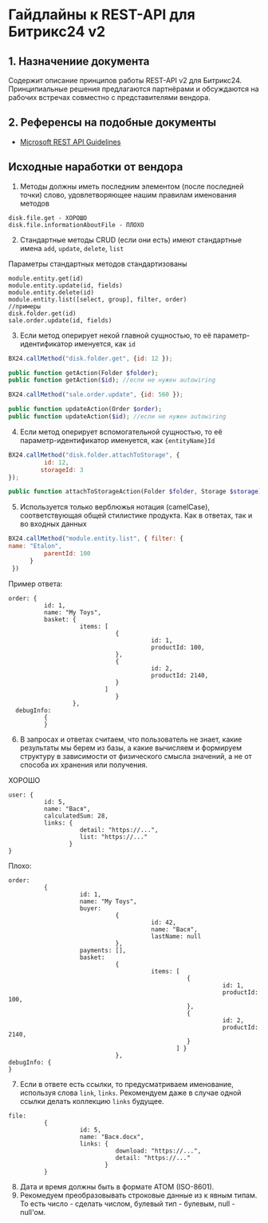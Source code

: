 # Гайдлайны к REST-API для Битрикс24 v2

## 1. Назначениие документа
Содержит описание принципов работы REST-API v2 для Битрикс24. Принципиальные решения предлагаются партнёрами и обсуждаются на рабочих встречах совместно с представителями вендора.


## 2. Референсы на подобные документы
- [Microsoft REST API Guidelines](https://github.com/microsoft/api-guidelines/blob/vNext/Guidelines.md)

## Исходные наработки от вендора
1. Методы должны иметь последним элементом (после последней точки) слово, удовлетворяющее нашим правилам именования методов
```
disk.file.get - ХОРОШО 
disk.file.informationAboutFile - ПЛОХО
```

2. Стандартные методы CRUD (если они есть) имеют стандартные имена  `add`, `update`, `delete`, `list`

Параметры стандартных методов стандартизованы
```
module.entity.get(id)
module.entity.update(id, fields)
module.entity.delete(id)
module.entity.list([select, group], filter, order)
//примеры
disk.folder.get(id)
sale.order.update(id, fields)

```
3. Если метод оперирует некой главной сущностью, то её параметр-идентификатор именуется, как `id`

```javascript
BX24.callMethod("disk.folder.get", {id: 12 });
```
```php
public function getAction(Folder $folder);
public function getAction($id); //если не нужен autowiring
```
```javascript
BX24.callMethod("sale.order.update", {id: 560 });
```

```php
public function updateAction(Order $order);
public function updateAction($id); //если не нужен autowiring
```

4. Если метод оперирует вспомогательной сущностью, то её параметр-идентификатор именуется, как `{entityName}Id`

```javascript
BX24.callMethod("disk.folder.attachToStorage", {
          id: 12,
         storageId: 3
});
```
```php
public function attachToStorageAction(Folder $folder, Storage $storage);
```

5. Используется только верблюжья нотация (camelCase), соответствующая общей стилистике продукта. Как в ответах, так и во входных данных

```javascript
BX24.callMethod("module.entity.list", { filter: {
name: "Etalon",
          parentId: 100
      }
 })
```
Пример ответа:
```
order: {
          id: 1,
          name: "My Toys",
          basket: {
                    items: [ 
                              {
                                        id: 1,
                                        productId: 100,
                              },
                              {
                                        id: 2,
                                        productId: 2140,
                              }
                           ]
                              }
                  },
  debugInfo: 
          {
          }
```

6. В запросах и ответах считаем, что пользователь не знает, какие результаты мы берем из базы, а какие вычисляем и формируем структуру в зависимости от физического смысла значений, а не от способа их хранения или получения. 


ХОРОШО
```
user: {
          id: 5,
          name: "Вася",
          calculatedSum: 28,
          links: {
                    detail: "https://...",
                    list: "https://..." 
                 }
}
```
Плохо:
```
order: 
          {
                    id: 1,
                    name: "My Toys",
                    buyer:
                              {
                                        id: 42,
                                        name: "Вася",
                                        lastName: null
                              },
                    payments: [],
                    basket: 
                              {
                                        items: [ 
                                                  {
                                                            id: 1,
                                                            productId: 100,
                                                  },
                                                  {
                                                            id: 2,
                                                            productId: 2140,
                                                  }
                                               ] }
                              },
debugInfo: {
}
```

7. Если в ответе есть ссылки, то предусматриваем именование, используя слова `link`, `links`. Рекомендуем даже в случае одной ссылки делать коллекцию `links` будущее.
```
file: 
          {
                    id: 5,
                    name: "Вася.docx", 
                    links: {
                              download: "https://...",
                              detail: "https://..." 
                           }
          }
```

8. Дата и время должны быть в формате ATOM (ISO-8601).
9. Рекомедуем преобразовывать строковые данные из   к явным типам. То есть число - сделать числом, булевый тип - булевым, null - null'ом.


